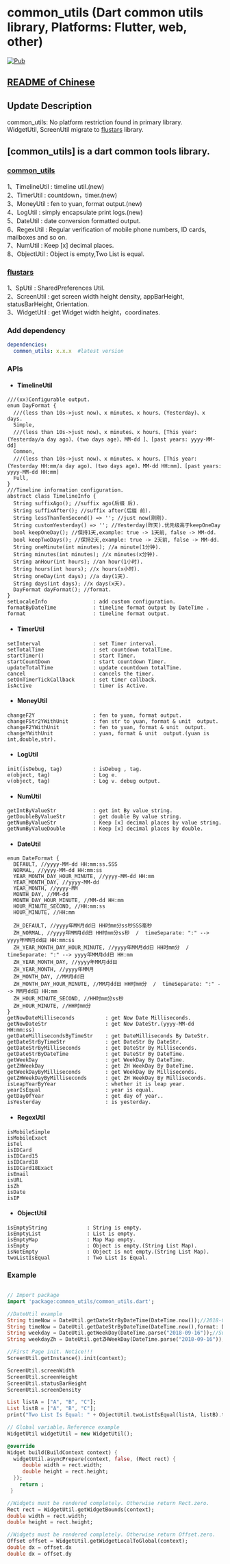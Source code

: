 # common_utils (Dart common utils library, Platforms: Flutter, web, other)

[![Pub](https://img.shields.io/pub/v/common_utils.svg?style=flat-square)](https://pub.dartlang.org/packages/common_utils)

## [README of Chinese][readme]

## Update Description  
common_utils: No platform restriction found in primary library.  
WidgetUtil, ScreenUtil migrate to [flustars](https://github.com/Sky24n/flustars) library.  

## [common_utils] is a dart common tools library.  
### [common_utils](https://github.com/Sky24n/common_utils)  
 1、TimelineUtil : timeline util.(new)  
 2、TimerUtil    : countdown，timer.(new)  
 3、MoneyUtil    : fen to yuan, format output.(new)  
 4、LogUtil      : simply encapsulate print logs.(new)  
 5、DateUtil     : date conversion formatted output.  
 6、RegexUtil    : Regular verification of mobile phone numbers, ID cards, mailboxes and so on.  
 7、NumUtil      : Keep [x] decimal places.  
 8、ObjectUtil  : Object is empty,Two List is equal.  
### [flustars](https://github.com/Sky24n/flustars)  
 1、SpUtil       : SharedPreferences Util.  
 2、ScreenUtil   : get screen width height density, appBarHeight, statusBarHeight, Orientation.  
 3、WidgetUtil   : get Widget width height，coordinates. 

### Add dependency

```yaml
dependencies:
  common_utils: x.x.x  #latest version
```

### APIs
* #### TimelineUtil
```
///(xx)Configurable output.
enum DayFormat {
  ///(less than 10s->just now)、x minutes、x hours、(Yesterday)、x days.
  Simple,
  ///(less than 10s->just now)、x minutes、x hours、[This year:(Yesterday/a day ago)、(two days age)、MM-dd ]、[past years: yyyy-MM-dd]
  Common,
  ///(less than 10s->just now)、x minutes、x hours、[This year:(Yesterday HH:mm/a day ago)、(two days age)、MM-dd HH:mm]、[past years: yyyy-MM-dd HH:mm]
  Full,
}
///Timeline information configuration.
abstract class TimelineInfo {
  String suffixAgo(); //suffix ago(后缀 后).
  String suffixAfter(); //suffix after(后缀 前).
  String lessThanTenSecond() => ''; //just now(刚刚).
  String customYesterday() => ''; //Yesterday(昨天).优先级高于keepOneDay
  bool keepOneDay(); //保持1天,example: true -> 1天前, false -> MM-dd.
  bool keepTwoDays(); //保持2天,example: true -> 2天前, false -> MM-dd.
  String oneMinute(int minutes); //a minute(1分钟).
  String minutes(int minutes); //x minutes(x分钟).
  String anHour(int hours); //an hour(1小时).
  String hours(int hours); //x hours(x小时).
  String oneDay(int days); //a day(1天).
  String days(int days); //x days(x天).
  DayFormat dayFormat(); //format.
}
setLocaleInfo               : add custom configuration.
formatByDateTime            : timeline format output by DateTime .
format                      : timeline format output.
```

* #### TimerUtil
```
setInterval                 : set Timer interval.
setTotalTime                : set countdown totalTime.
startTimer()                : start Timer.
startCountDown              : start countdown Timer.
updateTotalTime             : update countdown totalTime.
cancel                      : cancels the timer.
setOnTimerTickCallback      : set timer callback.
isActive                    : timer is Active.
```

* #### MoneyUtil
```
changeF2Y                   : fen to yuan, format output.
changeFStr2YWithUnit        : fen str to yuan, format & unit  output.
changeF2YWithUnit           : fen to yuan, format & unit  output.
changeYWithUnit             : yuan, format & unit  output.(yuan is int,double,str).
```

* #### LogUtil
```
init(isDebug, tag)          : isDebug , tag.
e(object, tag)              : Log e.
v(object, tag)              : Log v. debug output.
```

* #### NumUtil
```
getIntByValueStr            : get int By value string.
getDoubleByValueStr         : get double By value string.
getNumByValueStr            : Keep [x] decimal places by value string.
getNumByValueDouble         : Keep [x] decimal places by double.
```

* #### DateUtil
```
enum DateFormat {
  DEFAULT, //yyyy-MM-dd HH:mm:ss.SSS
  NORMAL, //yyyy-MM-dd HH:mm:ss
  YEAR_MONTH_DAY_HOUR_MINUTE, //yyyy-MM-dd HH:mm
  YEAR_MONTH_DAY, //yyyy-MM-dd
  YEAR_MONTH, //yyyy-MM
  MONTH_DAY, //MM-dd
  MONTH_DAY_HOUR_MINUTE, //MM-dd HH:mm
  HOUR_MINUTE_SECOND, //HH:mm:ss
  HOUR_MINUTE, //HH:mm

  ZH_DEFAULT, //yyyy年MM月dd日 HH时mm分ss秒SSS毫秒
  ZH_NORMAL, //yyyy年MM月dd日 HH时mm分ss秒  /  timeSeparate: ":" --> yyyy年MM月dd日 HH:mm:ss
  ZH_YEAR_MONTH_DAY_HOUR_MINUTE, //yyyy年MM月dd日 HH时mm分  /  timeSeparate: ":" --> yyyy年MM月dd日 HH:mm
  ZH_YEAR_MONTH_DAY, //yyyy年MM月dd日
  ZH_YEAR_MONTH, //yyyy年MM月
  ZH_MONTH_DAY, //MM月dd日
  ZH_MONTH_DAY_HOUR_MINUTE, //MM月dd日 HH时mm分  /  timeSeparate: ":" --> MM月dd日 HH:mm
  ZH_HOUR_MINUTE_SECOND, //HH时mm分ss秒
  ZH_HOUR_MINUTE, //HH时mm分
}
getNowDateMilliseconds          : get Now Date Milliseconds.
getNowDateStr                   : get Now DateStr.(yyyy-MM-dd HH:mm:ss)
getDateMillisecondsByTimeStr    : get DateMilliseconds By DateStr.
getDateStrByTimeStr             : get DateStr By DateStr.
getDateStrByMilliseconds        : get DateStr By Milliseconds.
getDateStrByDateTime            : get DateStr By DateTime.
getWeekDay                      : get WeekDay By DateTime.
getZHWeekDay                    : get ZH WeekDay By DateTime.
getWeekDayByMilliseconds        : get WeekDay By Milliseconds.
getZHWeekDayByMilliseconds      : get ZH WeekDay By Milliseconds.
isLeapYearByYear                : whether it is leap year.
yearIsEqual                     : year is equal.
getDayOfYear                    : get day of year..
isYesterday                     : is yesterday.
```

* #### RegexUtil
```
isMobileSimple
isMobileExact
isTel
isIDCard
isIDCard15
isIDCard18
isIDCard18Exact
isEmail
isURL
isZh
isDate
isIP
```

* #### ObjectUtil
```
isEmptyString             : String is empty.
isEmptyList               : List is empty.
isEmptyMap                : Map Map empty.
isEmpty                   : Object is empty.(String List Map).
isNotEmpty                : Object is not empty.(String List Map).
twoListIsEqual            : Two List Is Equal.
```

### Example

``` dart

// Import package
import 'package:common_utils/common_utils.dart';

//DateUtil example
String timeNow = DateUtil.getDateStrByDateTime(DateTime.now());//2018-09-16 23:14:56
String timeNow = DateUtil.getDateStrByDateTime(DateTime.now(),format: DateFormat.ZH_NORMAL);//2018年09月16日 23时16分15秒
String weekday = DateUtil.getWeekDay(DateTime.parse("2018-09-16"));//Sunday
String weekdayZh = DateUtil.getZHWeekDay(DateTime.parse("2018-09-16"));//星期日

//First Page init. Notice!!!
ScreenUtil.getInstance().init(context);

ScreenUtil.screenWidth
ScreenUtil.screenHeight
ScreenUtil.statusBarHeight
ScreenUtil.screenDensity

List listA = ["A", "B", "C"];
List listB = ["A", "B", "C"];
print("Two List Is Equal: " + ObjectUtil.twoListIsEqual(listA, listB).toString());

// Global variable，Reference example
WidgetUtil widgetUtil = new WidgetUtil();

@override
Widget build(BuildContext context) {
  widgetUtil.asyncPrepare(context, false, (Rect rect) {
     double width = rect.width;
     double height = rect.height;
  });
    return ;
 }

//Widgets must be rendered completely. Otherwise return Rect.zero.
Rect rect = WidgetUtil.getWidgetBounds(context);
double width = rect.width;
double height = rect.height;

//Widgets must be rendered completely. Otherwise return Offset.zero.
Offset offset = WidgetUtil.getWidgetLocalToGlobal(context);
double dx = offset.dx  
double dx = offset.dy

```






[readme]: https://github.com/Sky24n/common_utils
[readme-en]: https://github.com/Sky24n/common_utils/blob/master/README-EN.md


